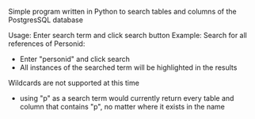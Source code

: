 Simple program written in Python to search tables and columns of the PostgresSQL database

Usage: Enter search term and click search button
Example: Search for all references of Personid:
- Enter "personid" and click search
- All instances of the searched term will be highlighted in the results

Wildcards are not supported at this time
- using "p" as a search term would currently return every table and column that contains "p", no matter where it exists in the name
